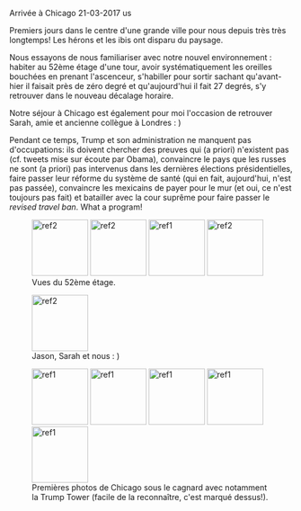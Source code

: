 Arrivée à Chicago
21-03-2017
us

Premiers jours dans le centre d'une grande ville pour nous depuis très très longtemps! Les hérons et les ibis ont disparu du paysage.

Nous essayons de nous familiariser avec notre nouvel environnement : habiter au 52ème étage d'une tour, avoir systématiquement les oreilles bouchées en prenant l'ascenceur, s'habiller pour sortir sachant qu'avant-hier il faisait près de zéro degré et qu'aujourd'hui il fait 27 degrés, s'y retrouver dans le nouveau décalage horaire.

Notre séjour à Chicago est également pour moi l'occasion de retrouver Sarah, amie et ancienne collègue à Londres : )

Pendant ce temps, Trump et son administration ne manquent pas d'occupations: ils doivent chercher des preuves qui (a priori) n'existent pas (cf. tweets mise sur écoute par Obama), convaincre le pays que les russes ne sont (a priori) pas intervenus dans les dernières élections présidentielles, faire passer leur réforme du système de santé (qui en fait, aujourd'hui, n'est pas passée), convaincre les mexicains de payer pour le mur (et oui, ce n'est toujours pas fait) et batailler avec la cour suprême pour faire passer le *revised travel ban*. What a program!

<figure>
  <img src='{{ imgThumb "1.jpg"}}' data-image-opened='{{img "1.jpg" }}' class="image" alt="ref2" style="width:100px"/>
  <img src='{{ imgThumb "2.jpg"}}' data-image-opened='{{img "2.jpg" }}' class="image" alt="ref2" style="width:100px"/>
  <img src='{{ imgThumb "3.jpg"}}' data-image-opened='{{img "3.jpg" }}' class="image" alt="ref1" style="width:100px"/>
  <img src='{{ imgThumb "4.jpg"}}' data-image-opened='{{img "4.jpg" }}' class="image" alt="ref2" style="width:100px"/>

  <figcaption> Vues du 52ème étage.</figcaption>
</figure>

<figure>
  <img src='{{ imgThumb "5.jpg"}}' data-image-opened='{{img "5.jpg" }}' class="image" alt="ref2" style="width:100px"/>
  
  <figcaption>Jason, Sarah et nous : )</figcaption>
</figure>

<figure>
  <img src='{{ imgThumb "6.jpg"}}' data-image-opened='{{img "6.jpg" }}' class="image" alt="ref1" style="width:100px"/>
  <img src='{{ imgThumb "7.jpg"}}' data-image-opened='{{img "7.jpg" }}' class="image" alt="ref1" style="width:100px"/>
  <img src='{{ imgThumb "8.jpg"}}' data-image-opened='{{img "8.jpg" }}' class="image" alt="ref1" style="width:100px"/>
  <img src='{{ imgThumb "9.jpg"}}' data-image-opened='{{img "9.jpg" }}' class="image" alt="ref1" style="height:100px"/>
  <img src='{{ imgThumb "10.jpg"}}' data-image-opened='{{img "10.jpg" }}' class="image" alt="ref1" style="width:100px"/>
  
  <figcaption>Premières photos de Chicago sous le cagnard avec notamment la Trump Tower (facile de la reconnaître, c'est marqué dessus!).</figcaption>
</figure>
